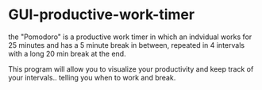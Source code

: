 # GUI-productive-work-timer

 the "Pomodoro" is a productive work timer in which an indvidual works for 25 minutes and has
 a 5 minute break in between, repeated in 4 intervals with a long 20 min break at the end.
 
 This program will allow you to visualize your productivity and keep track of your intervals.. telling you when to work and break.
